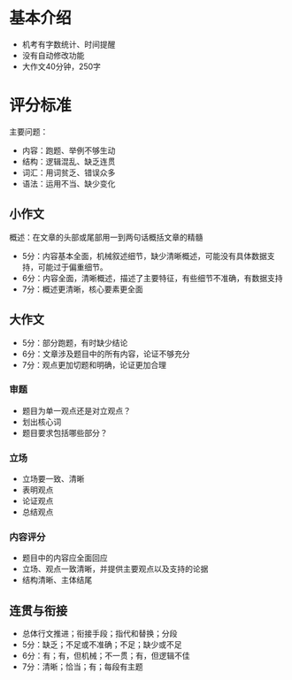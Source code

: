 # 基本介绍

* 机考有字数统计、时间提醒
* 没有自动修改功能
* 大作文40分钟，250字

# 评分标准

主要问题：
* 内容：跑题、举例不够生动
* 结构：逻辑混乱、缺乏连贯
* 词汇：用词贫乏、错误众多
* 语法：运用不当、缺少变化

## 小作文

概述：在文章的头部或尾部用一到两句话概括文章的精髓

* 5分：内容基本全面，机械叙述细节，缺少清晰概述，可能没有具体数据支持，可能过于偏重细节。
* 6分：内容全面，清晰概述，描述了主要特征，有些细节不准确，有数据支持
* 7分：概述更清晰，核心要素更全面

## 大作文

* 5分：部分跑题，有时缺少结论
* 6分：文章涉及题目中的所有内容，论证不够充分
* 7分：观点更加切题和明确，论证更加合理

### 审题

* 题目为单一观点还是对立观点？
* 划出核心词
* 题目要求包括哪些部分？

### 立场

* 立场要一致、清晰
* 表明观点
* 论证观点
* 总结观点

### 内容评分

* 题目中的内容应全面回应
* 立场、观点一致清晰，并提供主要观点以及支持的论据
* 结构清晰、主体结尾
 
## 连贯与衔接

* 总体行文推进；衔接手段；指代和替换；分段
* 5分：缺乏；不足或不准确；不足；缺少或不足
* 6分：有；有，但机械；不一贯；有，但逻辑不佳
* 7分：清晰；恰当；有；每段有主题
